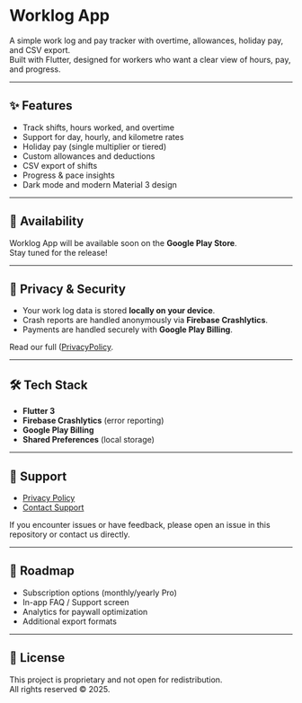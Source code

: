 # Worklog App

A simple work log and pay tracker with overtime, allowances, holiday pay, and CSV export.  
Built with Flutter, designed for workers who want a clear view of hours, pay, and progress.

---

## ✨ Features
- Track shifts, hours worked, and overtime
- Support for day, hourly, and kilometre rates
- Holiday pay (single multiplier or tiered)
- Custom allowances and deductions
- CSV export of shifts
- Progress & pace insights
- Dark mode and modern Material 3 design

---

## 📱 Availability
Worklog App will be available soon on the **Google Play Store**.  
Stay tuned for the release!

---

## 🔐 Privacy & Security
- Your work log data is stored **locally on your device**.  
- Crash reports are handled anonymously via **Firebase Crashlytics**.  
- Payments are handled securely with **Google Play Billing**.  

Read our full ([PrivacyPolicy](https://github.com/TJXLABS/MYWORKLOGAPP/blob/94ddb3661c28dc240b7d9178ae8723e8bc025fb2/PrivacyPolicy).

---

## 🛠️ Tech Stack
- **Flutter 3**
- **Firebase Crashlytics** (error reporting)
- **Google Play Billing**
- **Shared Preferences** (local storage)

---

## 📄 Support
- [Privacy Policy](https://github.com/TJXLABS/MYWORKLOGAPP/blob/94ddb3661c28dc240b7d9178ae8723e8bc025fb2/PrivacyPolicy)  
- [Contact Support](mailto:support@yourdomain.com)

If you encounter issues or have feedback, please open an issue in this repository or contact us directly.

---

## 🚀 Roadmap
- Subscription options (monthly/yearly Pro)
- In-app FAQ / Support screen
- Analytics for paywall optimization
- Additional export formats

---

## 📢 License
This project is proprietary and not open for redistribution.  
All rights reserved © 2025.
